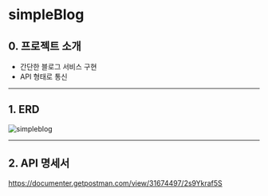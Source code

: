 # simpleBlog

## 0. 프로젝트 소개
- 간단한 블로그 서비스 구현
- API 형태로 통신
------
## 1. ERD
![simpleblog](https://github.com/Kim-Jong-Gyu/simpleBlog/assets/62927374/ef37ef6f-fffe-4ee8-af0c-03a3cfcd0777)

------
## 2. API 명세서

https://documenter.getpostman.com/view/31674497/2s9Ykraf5S